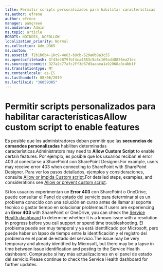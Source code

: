 ```yaml
---
title: Permitir scripts personalizados para habilitar características
ms.author: efrene
author: efrene
manager: pamgreen
ms.audience: Admin
ms.topic: article
ROBOTS: NOINDEX, NOFOLLOW
localization_priority: Normal
ms.collection: Adm_O365
ms.custom: ''
ms.assetid: f2b1b6b4-10c9-4e83-b9cb-529a0b8a3c55
ms.openlocfilehash: 3f43e4879fbf4ca4853c5a6c109ad48856ea21ec
ms.sourcegitcommit: 327a2c77afc2ff3d67d3aaaea1a92068a3c4bb1f
ms.translationtype: MT
ms.contentlocale: es-ES
ms.lasthandoff: 08/06/2019
ms.locfileid: "36059305"
---
```

# <a name="allow-custom-script-to-enable-features"></a><span data-ttu-id="212c9-102">Permitir scripts personalizados para habilitar características</span><span class="sxs-lookup"><span data-stu-id="212c9-102">Allow custom script to enable features</span></span>

<span data-ttu-id="212c9-103">Es posible que los administradores deban permitir que las **secuencias de comandos personalizadas** habiliten determinadas características.</span><span class="sxs-lookup"><span data-stu-id="212c9-103">Administrators may need to **Allow Custom Script** to enable certain features.</span></span> <span data-ttu-id="212c9-104">Por ejemplo, es posible que los usuarios reciban el error 403 al conectarse a SharePoint con SharePoint Designer.</span><span class="sxs-lookup"><span data-stu-id="212c9-104">For example, users may receive error 403 when connecting to SharePoint with SharePoint Designer.</span></span> <span data-ttu-id="212c9-105">Para ver los pasos detallados, ejemplos y consideraciones, consulte [Allow or impida Custom script](https://docs.microsoft.com/sharepoint/allow-or-prevent-custom-script).</span><span class="sxs-lookup"><span data-stu-id="212c9-105">For detailed steps, examples, and considerations see [Allow or prevent custom script](https://docs.microsoft.com/sharepoint/allow-or-prevent-custom-script).</span></span>

<span data-ttu-id="212c9-106">Si los usuarios experimentan un **Error 403** con SharePoint o OneDrive, puede consultar el [Panel de estado del servicio](https://admin.microsoft.com/AdminPortal/Home#/servicehealth) para determinar si es un problema conocido con una solución en curso antes de llamar al soporte técnico o gastar tiempo en solucionar problemas.</span><span class="sxs-lookup"><span data-stu-id="212c9-106">If users are experiencing an **Error 403** with SharePoint or OneDrive, you can check the [Service Health dashboard](https://admin.microsoft.com/AdminPortal/Home#/servicehealth) to determine whether it is a known issue with a resolution in progress before you call support or spend time troubleshooting.</span></span> <span data-ttu-id="212c9-107">El problema puede ser muy temporal y ya está identificado por Microsoft, pero puede haber un lapso de tiempo entre la identificación y el registro del problema en el panel de estado del servicio.</span><span class="sxs-lookup"><span data-stu-id="212c9-107">The issue may be very temporary and already identified by Microsoft, but there may be a lapse in time between issue identification and posting to the Service Health dashboard.</span></span> <span data-ttu-id="212c9-108">Compruebe si hay más actualizaciones en el panel de estado del servicio.</span><span class="sxs-lookup"><span data-stu-id="212c9-108">Please continue to check the Service Health dashboard for further updates.</span></span>

